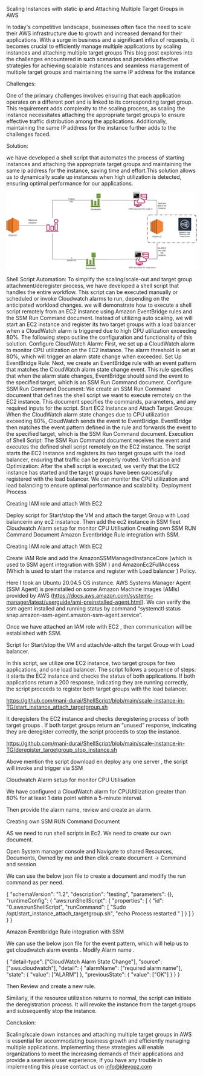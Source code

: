 Scaling Instances with static ip and Attaching Multiple Target Groups in AWS

In today's competitive landscape, businesses often face the need to scale their AWS infrastructure due to growth and increased demand for their applications. With a surge in business and a significant influx of requests, it becomes crucial to efficiently manage multiple applications by scaling instances and attaching multiple target groups
 This blog post explores into the challenges encountered in such scenarios and provides effective strategies for achieving scalable instances and seamless management of multiple target groups and maintaining the same IP address for the instance

Challenges:

 One of the primary challenges involves ensuring that each application operates on a different port and is linked to its corresponding target group. This requirement adds complexity to the scaling process, as scaling the instance necessitates attaching the appropriate target groups to ensure effective traffic distribution among the applications. Additionally, maintaining the same IP address for the instance further adds to the challenges faced.

Solution:

we have developed a shell script that automates the process of starting instances and attaching the appropriate target groups and maintaining the same ip address for the instance, saving time and effort.This solution allows us to dynamically scale up instances when high utilization is detected, ensuring optimal performance for our applications. 


![alt text](https://github.com/mani-durai/ShellScript/blob/main/scale-instance-in-TG/sacle-multip-tg.jpg)

Shell Script Automation: To simplify the scaling/scale-out and target group attachment/deregister process, we have developed a shell script that handles the entire workflow. This script can be executed manually or scheduled or invoke Cloudwatch alarms to run, depending on the anticipated workload changes.
we will demonstrate how to execute a shell script remotely from an EC2 instance using Amazon EventBridge rules and the SSM Run Command document. Instead of utilizing auto scaling, we will start an EC2 instance and register its two target groups with a load balancer when a CloudWatch alarm is triggered due to high CPU utilization exceeding 80%. The following steps outline the configuration and functionality of this solution.
Configure CloudWatch Alarm: First, we set up a CloudWatch alarm to monitor CPU utilization on the EC2 instance. The alarm threshold is set at 80%, which will trigger an alarm state change when exceeded.
Set Up EventBridge Rule: Next, we create an EventBridge rule with an event pattern that matches the CloudWatch alarm state change event. This rule specifies that when the alarm state changes, EventBridge should send the event to the specified target, which is an SSM Run Command document.
Configure SSM Run Command Document: We create an SSM Run Command document that defines the shell script we want to execute remotely on the EC2 instance. This document specifies the commands, parameters, and any required inputs for the script.
Start EC2 Instance and Attach Target Groups: When the CloudWatch alarm state changes due to CPU utilization exceeding 80%, CloudWatch sends the event to EventBridge. EventBridge then matches the event pattern defined in the rule and forwards the event to the specified target, which is the SSM Run Command document.
Execution of Shell Script: The SSM Run Command document receives the event and executes the defined shell script remotely on the EC2 instance. The script starts the EC2 instance and registers its two target groups with the load balancer, ensuring that traffic can be properly routed.
Verification and Optimization: After the shell script is executed, we verify that the EC2 instance has started and the target groups have been successfully registered with the load balancer. We can monitor the CPU utilization and load balancing to ensure optimal performance and scalability.
Deployment Process 

Creating IAM role and  attach With EC2 

Deploy script for Start/stop the VM and attach the target Group with Load balancerin any ec2 insatance. Then add the ec2 instance in SSM fleet
Cloudwatch Alarm setup for monitor CPU Utilisation
Creating own SSM RUN Command Document
Amazon Eventbridge Rule integration  with SSM.

Creating IAM role and  attach With EC2

Create IAM Role and add the  AmazonSSMManagedInstanceCore  (which is used to SSM agent  integration with SSM ) and AmazonEc2FullAccess (Which is used to start the instance and register with Load balancer ) Policy.


Here I took an Ubuntu 20.04.5 OS instance. AWS Systems Manager Agent (SSM Agent) is preinstalled on some Amazon Machine Images (AMIs) provided by AWS (https://docs.aws.amazon.com/systems-manager/latest/userguide/ami-preinstalled-agent.html). We can verify the ssm agent installed and running status by command “systemctl status snap.amazon-ssm-agent.amazon-ssm-agent.service”.

Once we have attached an IAM role with EC2 , then communication will be established with SSM. 



Script for Start/stop the VM and attach/de-attch the target Group with Load balancer.

In this script, we utilize one EC2 instance, two target groups for two applications, and one load balancer. The script follows a sequence of steps: it starts the EC2 instance and checks the status of both applications. If both applications return a 200 response, indicating they are running correctly, the script proceeds to register both target groups with the load balancer.

https://github.com/mani-durai/ShellScript/blob/main/scale-instance-in-TG/start_instance_attach_targetgroup.sh

 It deregisters the EC2 instance and checks deregistering process of both target groups . If both target groups return an “unused” response, indicating they are deregister correctly, the script proceeds to stop the instance.

https://github.com/mani-durai/ShellScript/blob/main/scale-instance-in-TG/deregister_targetgroup_stop_instance.sh

Above mention the script download en deploy any one server , the script will invoke and trigger via SSM 

Cloudwatch Alarm setup for monitor CPU Utilisation

We have configured a CloudWatch alarm for CPUUtilization greater than 80% for at least 1 data point within a 5-minute interval.







Then provide the alarm name, review and create an alarm.


Creating own SSM RUN Command Document

AS we need to run shell scripts in Ec2. We need to create our own document. 

Open System manager console and Navigate to shared Resources, Documents, Owned by me and then click create document -> Command and session



We can use the below json file to create a document and modify the run command as per need.


{
  "schemaVersion": "1.2",
  "description": "testing",
  "parameters": {},
  "runtimeConfig": {
    "aws:runShellScript": {
      "properties": [
        {
          "id": "0.aws:runShellScript",
          "runCommand": [
            "Sudo /opt/start_instance_attach_targetgroup.sh",
            "echo Process restarted "
          ]
        }
      ]
    }
  }
}






Amazon Eventbridge Rule integration  with SSM


We can use the below json file for the event pattern, which will help us to get cloudwatch alarm events . Modify Alarm name .


{
  "detail-type": ["CloudWatch Alarm State Change"],
  "source": ["aws.cloudwatch"],
  "detail": {
    "alarmName": ["required alarm name"],
    "state": {
      "value": ["ALARM"]
    },
    "previousState": {
      "value": ["OK"]
    }
  }
}













Then Review and create a new rule.

Similarly, if the resource utilization returns to normal, the script can initiate the deregistration process. It will revoke the instance from the target groups and subsequently stop the instance.

Conclusion: 

Scaling/scale down instances and attaching multiple target groups in AWS is essential for accommodating business growth and efficiently managing multiple applications. Implementing these strategies will enable organizations to meet the increasing demands of their applications and provide a seamless user experience, 
If you have any trouble in implementing this please contact us on info@idevopz.com

